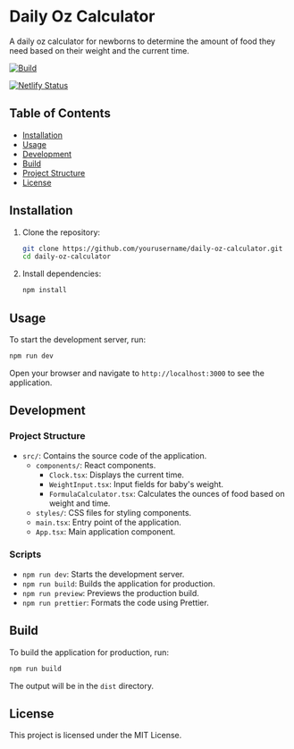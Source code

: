 # Daily Oz Calculator

A daily oz calculator for newborns to determine the amount of food they need based on their weight and the current time.

[![Build](https://github.com/awhipp/daily-oz-calculator/actions/workflows/build.yml/badge.svg)](https://github.com/awhipp/daily-oz-calculator/actions/workflows/build.yml)

[![Netlify Status](https://api.netlify.com/api/v1/badges/7cef31e7-9a11-4655-86fa-169165f1f9ed/deploy-status)](https://app.netlify.com/sites/daily-ounce/deploys)

## Table of Contents

- [Installation](#installation)
- [Usage](#usage)
- [Development](#development)
- [Build](#build)
- [Project Structure](#project-structure)
- [License](#license)

## Installation

1. Clone the repository:

    ```sh
    git clone https://github.com/yourusername/daily-oz-calculator.git
    cd daily-oz-calculator
    ```

2. Install dependencies:

    ```sh
    npm install
    ```

## Usage

To start the development server, run:

```sh
npm run dev
```

Open your browser and navigate to `http://localhost:3000` to see the application.

## Development

### Project Structure

- `src/`: Contains the source code of the application.
  - `components/`: React components.
    - `Clock.tsx`: Displays the current time.
    - `WeightInput.tsx`: Input fields for baby's weight.
    - `FormulaCalculator.tsx`: Calculates the ounces of food based on weight and time.
  - `styles/`: CSS files for styling components.
  - `main.tsx`: Entry point of the application.
  - `App.tsx`: Main application component.

### Scripts

- `npm run dev`: Starts the development server.
- `npm run build`: Builds the application for production.
- `npm run preview`: Previews the production build.
- `npm run prettier`: Formats the code using Prettier.

## Build

To build the application for production, run:

```sh
npm run build
```

The output will be in the `dist` directory.

## License

This project is licensed under the MIT License.

